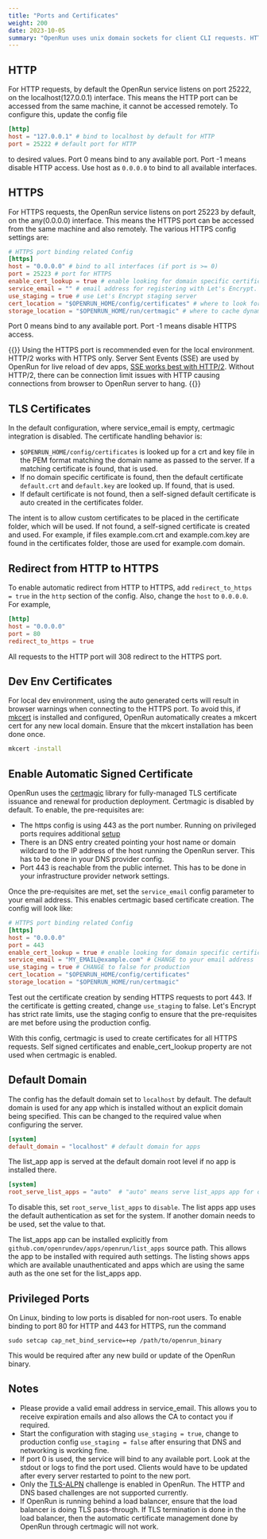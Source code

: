 ```yaml
---
title: "Ports and Certificates"
weight: 200
date: 2023-10-05
summary: "OpenRun uses unix domain sockets for client CLI requests. HTTP and HTTPS are used for application requests. Automatic signed certificate creation is supported for HTTPS."
---
```


## HTTP

For HTTP requests, by default the OpenRun service listens on port 25222, on the localhost(127.0.0.1) interface. This means the HTTP port can be accessed from the same machine, it cannot be accessed remotely. To configure this, update the config file

```toml {filename="openrun.toml"}
[http]
host = "127.0.0.1" # bind to localhost by default for HTTP
port = 25222 # default port for HTTP
```

to desired values. Port 0 means bind to any available port. Port -1 means disable HTTP access. Use host as `0.0.0.0` to bind to all available interfaces.

## HTTPS

For HTTPS requests, the OpenRun service listens on port 25223 by default, on the any(0.0.0.0) interface. This means the HTTPS port can be accessed from the same machine and also remotely. The various HTTPS config settings are:

```toml {filename="openrun.toml"}
# HTTPS port binding related Config
[https]
host = "0.0.0.0" # bind to all interfaces (if port is >= 0)
port = 25223 # port for HTTPS
enable_cert_lookup = true # enable looking for domain specific certificate files on disk
service_email = "" # email address for registering with Let's Encrypt. Set a value to enable automatic certs
use_staging = true # use Let's Encrypt staging server
cert_location = "$OPENRUN_HOME/config/certificates" # where to look for existing certificate files
storage_location = "$OPENRUN_HOME/run/certmagic" # where to cache dynamically created certificates

```

Port 0 means bind to any available port. Port -1 means disable HTTPS access.

{{<callout type="info" >}}
Using the HTTPS port is recommended even for the local environment. HTTP/2 works with HTTPS only. Server Sent Events (SSE) are used by OpenRun for live reload of dev apps, [SSE works best with HTTP/2](https://developer.mozilla.org/en-US/docs/Web/API/Server-sent_events/Using_server-sent_events#listening_for_custom_events). Without HTTP/2, there can be connection limit issues with HTTP causing connections from browser to OpenRun server to hang.
{{</callout>}}

## TLS Certificates

In the default configuration, where service_email is empty, certmagic integration is disabled. The certificate handling behavior is:

- `$OPENRUN_HOME/config/certificates` is looked up for a crt and key file in the PEM format matching the domain name as passed to the server. If a matching certificate is found, that is used.
- If no domain specific certificate is found, then the default certificate `default.crt` and `default.key` are looked up. If found, that is used.
- If default certificate is not found, then a self-signed default certificate is auto created in the certificates folder.

The intent is to allow custom certificates to be placed in the certificate folder, which will be used. If not found, a self-signed certificate is created and used. For example, if files example.com.crt and example.com.key are found in the certificates folder, those are used for example.com domain.

## Redirect from HTTP to HTTPS

To enable automatic redirect from HTTP to HTTPS, add `redirect_to_https = true` in the `http` section of the config. Also, change the `host` to `0.0.0.0`. For example,

```toml {filename="openrun.toml"}
[http]
host = "0.0.0.0"
port = 80
redirect_to_https = true
```

All requests to the HTTP port will 308 redirect to the HTTPS port.

## Dev Env Certificates

For local dev environment, using the auto generated certs will result in browser warnings when connecting to the HTTPS port. To avoid this, if [mkcert](https://github.com/FiloSottile/mkcert) is installed and configured, OpenRun automatically creates a mkcert cert for any new local domain. Ensure that the mkcert installation has been done once.

```sh
mkcert -install
```

## Enable Automatic Signed Certificate

OpenRun uses the [certmagic](https://github.com/caddyserver/certmagic) library for fully-managed TLS certificate issuance and renewal for production deployment. Certmagic is disabled by default. To enable, the pre-requisites are:

- The https config is using 443 as the port number. Running on privileged ports requires additional [setup](#privileged-ports)
- There is an DNS entry created pointing your host name or domain wildcard to the IP address of the host running the OpenRun server. This has to be done in your DNS provider config.
- Port 443 is reachable from the public internet. This has to be done in your infrastructure provider network settings.

Once the pre-requisites are met, set the `service_email` config parameter to your email address. This enables certmagic based certificate creation. The config will look like:

```toml {filename="openrun.toml"}
# HTTPS port binding related Config
[https]
host = "0.0.0.0"
port = 443
enable_cert_lookup = true # enable looking for domain specific certificate files on disk
service_email = "MY_EMAIL@example.com" # CHANGE to your email address
use_staging = true # CHANGE to false for production
cert_location = "$OPENRUN_HOME/config/certificates"
storage_location = "$OPENRUN_HOME/run/certmagic"
```

Test out the certificate creation by sending HTTPS requests to port 443. If the certificate is getting created, change `use_staging` to false. Let's Encrypt has strict rate limits, use the staging config to ensure that the pre-requisites are met before using the production config.

With this config, certmagic is used to create certificates for all HTTPS requests. Self signed certificates and enable_cert_lookup property are not used when certmagic is enabled.

## Default Domain

The config has the default domain set to `localhost` by default. The default domain is used for any app which is installed without an explicit domain being specified. This can be changed to the required value when configuring the server.

```toml {filename="openrun.toml"}
[system]
default_domain = "localhost" # default domain for apps
```

The list_app app is served at the default domain root level if no app is installed there.

```toml {filename="openrun.toml"}
[system]
root_serve_list_apps = "auto"  # "auto" means serve list_apps app for default domain, "disable" means don't server for any domain,
```

To disable this, set `root_serve_list_apps` to `disable`. The list apps app uses the default authentication as set for the system. If another domain needs to be used, set the value to that.

The list_apps app can be installed explicitly from `github.com/openrundev/apps/openrun/list_apps` source path. This allows the app to be installed with required auth settings. The listing shows apps which are available unauthenticated and apps which are using the same auth as the one set for the list_apps app.

## Privileged Ports

On Linux, binding to low ports is disabled for non-root users. To enable binding to port 80 for HTTP and 443 for HTTPS, run the command

```shell
sudo setcap cap_net_bind_service=+ep /path/to/openrun_binary
```

This would be required after any new build or update of the OpenRun binary.

## Notes

- Please provide a valid email address in service_email. This allows you to receive expiration emails and also allows the CA to contact you if required.
- Start the configuration with staging `use_staging = true`, change to production config `use_staging = false` after ensuring that DNS and networking is working fine.
- If port 0 is used, the service will bind to any available port. Look at the stdout or logs to find the port used. Clients would have to be updated after every server restarted to point to the new port.
- Only the [TLS-ALPN](https://github.com/caddyserver/certmagic#tls-alpn-challenge) challenge is enabled in OpenRun. The HTTP and DNS based challenges are not supported currently.
- If OpenRun is running behind a load balancer, ensure that the load balancer is doing TLS pass-through. If TLS termination is done in the load balancer, then the automatic certificate management done by OpenRun through certmagic will not work.
